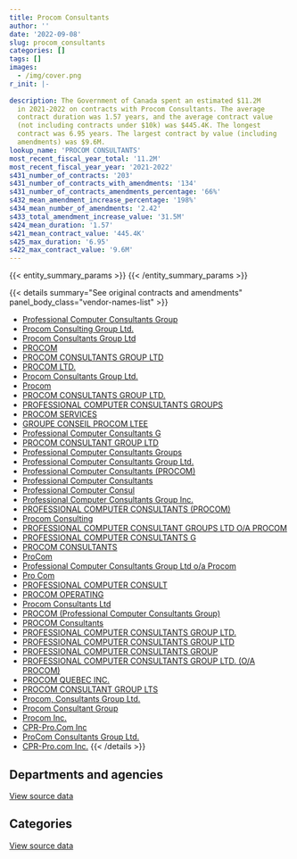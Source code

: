 ```yaml
---
title: Procom Consultants
author: ''
date: '2022-09-08'
slug: procom_consultants
categories: []
tags: []
images:
  - /img/cover.png
r_init: |-
  
description: The Government of Canada spent an estimated $11.2M
  in 2021-2022 on contracts with Procom Consultants. The average
  contract duration was 1.57 years, and the average contract value
  (not including contracts under $10k) was $445.4K. The longest
  contract was 6.95 years. The largest contract by value (including
  amendments) was $9.6M.
lookup_name: 'PROCOM CONSULTANTS'
most_recent_fiscal_year_total: '11.2M'
most_recent_fiscal_year_year: '2021-2022'
s431_number_of_contracts: '203'
s431_number_of_contracts_with_amendments: '134'
s431_number_of_contracts_amendments_percentage: '66%'
s432_mean_amendment_increase_percentage: '198%'
s434_mean_number_of_amendments: '2.42'
s433_total_amendment_increase_value: '31.5M'
s424_mean_duration: '1.57'
s421_mean_contract_value: '445.4K'
s425_max_duration: '6.95'
s422_max_contract_value: '9.6M'
---
```


<script src="/rmarkdown-libs/htmlwidgets/htmlwidgets.js"></script>
<link href="/rmarkdown-libs/datatables-css/datatables-crosstalk.css" rel="stylesheet" />
<script src="/rmarkdown-libs/datatables-binding/datatables.js"></script>
<script src="/rmarkdown-libs/jquery/jquery-3.6.0.min.js"></script>
<link href="/rmarkdown-libs/dt-core-bootstrap/css/dataTables.bootstrap.min.css" rel="stylesheet" />
<link href="/rmarkdown-libs/dt-core-bootstrap/css/dataTables.bootstrap.extra.css" rel="stylesheet" />
<script src="/rmarkdown-libs/dt-core-bootstrap/js/jquery.dataTables.min.js"></script>
<script src="/rmarkdown-libs/dt-core-bootstrap/js/dataTables.bootstrap.min.js"></script>
<link href="/rmarkdown-libs/crosstalk/css/crosstalk.min.css" rel="stylesheet" />
<script src="/rmarkdown-libs/crosstalk/js/crosstalk.min.js"></script>
<script src="/rmarkdown-libs/htmlwidgets/htmlwidgets.js"></script>
<link href="/rmarkdown-libs/datatables-css/datatables-crosstalk.css" rel="stylesheet" />
<script src="/rmarkdown-libs/datatables-binding/datatables.js"></script>
<script src="/rmarkdown-libs/jquery/jquery-3.6.0.min.js"></script>
<link href="/rmarkdown-libs/dt-core-bootstrap/css/dataTables.bootstrap.min.css" rel="stylesheet" />
<link href="/rmarkdown-libs/dt-core-bootstrap/css/dataTables.bootstrap.extra.css" rel="stylesheet" />
<script src="/rmarkdown-libs/dt-core-bootstrap/js/jquery.dataTables.min.js"></script>
<script src="/rmarkdown-libs/dt-core-bootstrap/js/dataTables.bootstrap.min.js"></script>
<link href="/rmarkdown-libs/crosstalk/css/crosstalk.min.css" rel="stylesheet" />
<script src="/rmarkdown-libs/crosstalk/js/crosstalk.min.js"></script>

{{< entity_summary_params >}}
{{< /entity_summary_params >}}

{{< details summary="See original contracts and amendments" panel_body_class="vendor-names-list" >}}
- [Professional Computer Consultants Group](https://search.open.canada.ca/en/ct/?sort=contract_value_f%20desc&page=1&search_text=%22Professional%20Computer%20Consultants%20Group%22)
- [Procom Consulting Group Ltd.](https://search.open.canada.ca/en/ct/?sort=contract_value_f%20desc&page=1&search_text=%22Procom%20Consulting%20Group%20Ltd.%22)
- [Procom Consultants Group Ltd](https://search.open.canada.ca/en/ct/?sort=contract_value_f%20desc&page=1&search_text=%22Procom%20Consultants%20Group%20Ltd%22)
- [PROCOM](https://search.open.canada.ca/en/ct/?sort=contract_value_f%20desc&page=1&search_text=%22PROCOM%22)
- [PROCOM CONSULTANTS GROUP LTD](https://search.open.canada.ca/en/ct/?sort=contract_value_f%20desc&page=1&search_text=%22PROCOM%20CONSULTANTS%20GROUP%20LTD%22)
- [PROCOM LTD.](https://search.open.canada.ca/en/ct/?sort=contract_value_f%20desc&page=1&search_text=%22PROCOM%20LTD.%22)
- [Procom Consultants Group Ltd.](https://search.open.canada.ca/en/ct/?sort=contract_value_f%20desc&page=1&search_text=%22Procom%20Consultants%20Group%20Ltd.%22)
- [Procom](https://search.open.canada.ca/en/ct/?sort=contract_value_f%20desc&page=1&search_text=%22Procom%22)
- [PROCOM CONSULTANTS GROUP LTD.](https://search.open.canada.ca/en/ct/?sort=contract_value_f%20desc&page=1&search_text=%22PROCOM%20CONSULTANTS%20GROUP%20LTD.%22)
- [PROFESSIONAL COMPUTER CONSULTANTS GROUPS](https://search.open.canada.ca/en/ct/?sort=contract_value_f%20desc&page=1&search_text=%22PROFESSIONAL%20COMPUTER%20CONSULTANTS%20GROUPS%22)
- [PROCOM SERVICES](https://search.open.canada.ca/en/ct/?sort=contract_value_f%20desc&page=1&search_text=%22PROCOM%20SERVICES%22)
- [GROUPE CONSEIL PROCOM LTEE](https://search.open.canada.ca/en/ct/?sort=contract_value_f%20desc&page=1&search_text=%22GROUPE%20CONSEIL%20PROCOM%20LTEE%22)
- [Professional Computer Consultants G](https://search.open.canada.ca/en/ct/?sort=contract_value_f%20desc&page=1&search_text=%22Professional%20Computer%20Consultants%20G%22)
- [PROCOM CONSULTANT GROUP LTD](https://search.open.canada.ca/en/ct/?sort=contract_value_f%20desc&page=1&search_text=%22PROCOM%20CONSULTANT%20GROUP%20LTD%22)
- [Professional Computer Consultants Groups](https://search.open.canada.ca/en/ct/?sort=contract_value_f%20desc&page=1&search_text=%22Professional%20Computer%20Consultants%20Groups%22)
- [Professional Computer Consultants Group Ltd.](https://search.open.canada.ca/en/ct/?sort=contract_value_f%20desc&page=1&search_text=%22Professional%20Computer%20Consultants%20Group%20Ltd.%22)
- [Professional Computer Consultants (PROCOM)](https://search.open.canada.ca/en/ct/?sort=contract_value_f%20desc&page=1&search_text=%22Professional%20Computer%20Consultants%20%28PROCOM%29%22)
- [Professional Computer Consultants](https://search.open.canada.ca/en/ct/?sort=contract_value_f%20desc&page=1&search_text=%22Professional%20Computer%20Consultants%22)
- [Professional Computer Consul](https://search.open.canada.ca/en/ct/?sort=contract_value_f%20desc&page=1&search_text=%22Professional%20Computer%20Consul%22)
- [Professional Computer Consultants Group Inc.](https://search.open.canada.ca/en/ct/?sort=contract_value_f%20desc&page=1&search_text=%22Professional%20Computer%20Consultants%20Group%20Inc.%22)
- [PROFESSIONAL COMPUTER CONSULTANTS (PROCOM)](https://search.open.canada.ca/en/ct/?sort=contract_value_f%20desc&page=1&search_text=%22PROFESSIONAL%20COMPUTER%20CONSULTANTS%20%28PROCOM%29%22)
- [Procom Consulting](https://search.open.canada.ca/en/ct/?sort=contract_value_f%20desc&page=1&search_text=%22Procom%20Consulting%22)
- [PROFESSIONAL COMPUTER CONSULTANT GROUPS LTD O/A PROCOM](https://search.open.canada.ca/en/ct/?sort=contract_value_f%20desc&page=1&search_text=%22PROFESSIONAL%20COMPUTER%20CONSULTANT%20GROUPS%20LTD%20O%2fA%20PROCOM%22)
- [PROFESSIONAL COMPUTER CONSULTANTS G](https://search.open.canada.ca/en/ct/?sort=contract_value_f%20desc&page=1&search_text=%22PROFESSIONAL%20COMPUTER%20CONSULTANTS%20G%22)
- [PROCOM CONSULTANTS](https://search.open.canada.ca/en/ct/?sort=contract_value_f%20desc&page=1&search_text=%22PROCOM%20CONSULTANTS%22)
- [ProCom](https://search.open.canada.ca/en/ct/?sort=contract_value_f%20desc&page=1&search_text=%22ProCom%22)
- [Professional Computer Consultants Group Ltd o/a Procom](https://search.open.canada.ca/en/ct/?sort=contract_value_f%20desc&page=1&search_text=%22Professional%20Computer%20Consultants%20Group%20Ltd%20o%2fa%20Procom%22)
- [Pro Com](https://search.open.canada.ca/en/ct/?sort=contract_value_f%20desc&page=1&search_text=%22Pro%20Com%22)
- [PROFESSIONAL COMPUTER CONSULT](https://search.open.canada.ca/en/ct/?sort=contract_value_f%20desc&page=1&search_text=%22PROFESSIONAL%20COMPUTER%20CONSULT%22)
- [PROCOM OPERATING](https://search.open.canada.ca/en/ct/?sort=contract_value_f%20desc&page=1&search_text=%22PROCOM%20OPERATING%22)
- [Procom Consultants Ltd](https://search.open.canada.ca/en/ct/?sort=contract_value_f%20desc&page=1&search_text=%22Procom%20Consultants%20Ltd%22)
- [PROCOM (Professional Computer Consultants Group)](https://search.open.canada.ca/en/ct/?sort=contract_value_f%20desc&page=1&search_text=%22PROCOM%20%28Professional%20Computer%20Consultants%20Group%29%22)
- [PROCOM Consultants](https://search.open.canada.ca/en/ct/?sort=contract_value_f%20desc&page=1&search_text=%22PROCOM%20Consultants%22)
- [PROFESSIONAL COMPUTER CONSULTANTS GROUP LTD.](https://search.open.canada.ca/en/ct/?sort=contract_value_f%20desc&page=1&search_text=%22PROFESSIONAL%20COMPUTER%20CONSULTANTS%20GROUP%20LTD.%22)
- [PROFESSIONAL COMPUTER CONSULTANTS GROUP LTD](https://search.open.canada.ca/en/ct/?sort=contract_value_f%20desc&page=1&search_text=%22PROFESSIONAL%20COMPUTER%20CONSULTANTS%20GROUP%20LTD%22)
- [PROFESSIONAL COMPUTER CONSULTANTS GROUP](https://search.open.canada.ca/en/ct/?sort=contract_value_f%20desc&page=1&search_text=%22PROFESSIONAL%20COMPUTER%20CONSULTANTS%20GROUP%22)
- [PROFESSIONAL COMPUTER CONSULTANTS GROUP LTD. (O/A PROCOM)](https://search.open.canada.ca/en/ct/?sort=contract_value_f%20desc&page=1&search_text=%22PROFESSIONAL%20COMPUTER%20CONSULTANTS%20GROUP%20LTD.%20%28O%2fA%20PROCOM%29%22)
- [PROCOM QUEBEC INC.](https://search.open.canada.ca/en/ct/?sort=contract_value_f%20desc&page=1&search_text=%22PROCOM%20QUEBEC%20INC.%22)
- [PROCOM CONSULTANT GROUP LTS](https://search.open.canada.ca/en/ct/?sort=contract_value_f%20desc&page=1&search_text=%22PROCOM%20CONSULTANT%20GROUP%20LTS%22)
- [Procom, Consultants Group Ltd.](https://search.open.canada.ca/en/ct/?sort=contract_value_f%20desc&page=1&search_text=%22Procom%2c%20Consultants%20Group%20Ltd.%22)
- [Procom Consultant Group](https://search.open.canada.ca/en/ct/?sort=contract_value_f%20desc&page=1&search_text=%22Procom%20Consultant%20Group%22)
- [Procom Inc.](https://search.open.canada.ca/en/ct/?sort=contract_value_f%20desc&page=1&search_text=%22Procom%20Inc.%22)
- [CPR-Pro.Com Inc](https://search.open.canada.ca/en/ct/?sort=contract_value_f%20desc&page=1&search_text=%22CPR-Pro.Com%20Inc%22)
- [ProCom Consultants Group Ltd.](https://search.open.canada.ca/en/ct/?sort=contract_value_f%20desc&page=1&search_text=%22ProCom%20Consultants%20Group%20Ltd.%22)
- [CPR-Pro.com Inc.](https://search.open.canada.ca/en/ct/?sort=contract_value_f%20desc&page=1&search_text=%22CPR-Pro.com%20Inc.%22)
{{< /details >}}

## Departments and agencies

<div id="htmlwidget-1" style="width:100%;height:auto;" class="datatables html-widget"></div>
<script type="application/json" data-for="htmlwidget-1">{"x":{"style":"bootstrap","filter":"none","vertical":false,"data":[["<a href=\"/departments/cas-satj/\">Courts Administration Service<\/a>","<a href=\"/departments/cbsa-asfc/\">Canada Border Services Agency<\/a>","<a href=\"/departments/ced-dec/\">Canada Economic Development for Quebec Regions<\/a>","<a href=\"/departments/cfia-acia/\">Canadian Food Inspection Agency<\/a>","<a href=\"/departments/cic/\">Immigration, Refugees and Citizenship Canada<\/a>","<a href=\"/departments/cihr-irsc/\">Canadian Institutes of Health Research<\/a>","<a href=\"/departments/cnsc-ccsn/\">Canadian Nuclear Safety Commission<\/a>","<a href=\"/departments/csa-asc/\">Canadian Space Agency<\/a>","<a href=\"/departments/dfatd-maecd/\">Global Affairs Canada<\/a>","<a href=\"/departments/dnd-mdn/\">National Defence<\/a>","<a href=\"/departments/ec/\">Environment and Climate Change Canada<\/a>","<a href=\"/departments/elections/\">Elections Canada<\/a>","<a href=\"/departments/esdc-edsc/\">Employment and Social Development Canada<\/a>","<a href=\"/departments/hc-sc/\">Health Canada<\/a>","<a href=\"/departments/nrcan-rncan/\">Natural Resources Canada<\/a>","<a href=\"/departments/tbs-sct/\">Treasury Board of Canada Secretariat<\/a>"],[null,2553755.78,91452.48,30081.31,489653.18,167513.26,58078.41,382256.34,null,2354359.37,null,922363.92,5897568.17,null,613961.31,348472.52],[null,2828584.04,107961.14,262137.13,716189.56,null,null,440785.15,191324.9,2780664.61,247664.35,694308.89,7657713.98,null,null,159071.6],[2294.67,2520539.42,107666.16,356551.51,631015.25,null,null,594887.35,1384340.37,2163209.9,246987.67,279766.59,2736668.56,11992.68,null,867617.65],[184923.73,1755678.49,null,548772.71,112395.88,null,null,201544.86,1708635.27,2821547.02,559495.63,null,1918342.27,null,null,1427156.31]],"container":"<table class=\"table table-striped table-hover row-border order-column display\">\n  <thead>\n    <tr>\n      <th>Department<\/th>\n      <th>2018-2019<\/th>\n      <th>2019-2020<\/th>\n      <th>2020-2021<\/th>\n      <th>2021-2022<\/th>\n    <\/tr>\n  <\/thead>\n<\/table>","options":{"order":[[4,"desc"]],"pageLength":10,"autoWidth":true,"columnDefs":[{"targets":1,"render":"function(data, type, row, meta) {\n    return type !== 'display' ? data : DTWidget.formatCurrency(data, \"$\", 2, 3, \",\", \".\", true, null);\n  }"},{"targets":2,"render":"function(data, type, row, meta) {\n    return type !== 'display' ? data : DTWidget.formatCurrency(data, \"$\", 2, 3, \",\", \".\", true, null);\n  }"},{"targets":3,"render":"function(data, type, row, meta) {\n    return type !== 'display' ? data : DTWidget.formatCurrency(data, \"$\", 2, 3, \",\", \".\", true, null);\n  }"},{"targets":4,"render":"function(data, type, row, meta) {\n    return type !== 'display' ? data : DTWidget.formatCurrency(data, \"$\", 2, 3, \",\", \".\", true, null);\n  }"},{"width":"16%","targets":[1,2,3,4]},{"className":"dt-right","targets":[1,2,3,4]}],"orderClasses":false}},"evals":["options.columnDefs.0.render","options.columnDefs.1.render","options.columnDefs.2.render","options.columnDefs.3.render"],"jsHooks":[]}</script>
<p class="text-right">
<a href="https://github.com/GoC-Spending/contracts-data/tree/main/data/out/vendors/procom_consultants/summary_by_fiscal_year_by_department.csv" class="source-data-link btn btn-link">View source data</a>
</p>

## Categories

<div id="htmlwidget-2" style="width:100%;height:auto;" class="datatables html-widget"></div>
<script type="application/json" data-for="htmlwidget-2">{"x":{"style":"bootstrap","filter":"none","vertical":false,"data":[["<a href=\"/categories/facilities_and_construction/\">Facilities and construction<\/a>","<a href=\"/categories/defence/\">Defence<\/a>","<a href=\"/categories/professional_services/\">Professional services<\/a>","<a href=\"/categories/information_technology/\">Information technology<\/a>"],[null,282247.34,2261947.57,11365321.14],[267299.36,434515.89,2092079.36,13292510.74],[null,90040.45,2823942.63,8989554.7],[null,1728108.61,2547159.62,6963223.94]],"container":"<table class=\"table table-striped table-hover row-border order-column display\">\n  <thead>\n    <tr>\n      <th>Category<\/th>\n      <th>2018-2019<\/th>\n      <th>2019-2020<\/th>\n      <th>2020-2021<\/th>\n      <th>2021-2022<\/th>\n    <\/tr>\n  <\/thead>\n<\/table>","options":{"order":[[4,"desc"]],"dom":"t","pageLength":30,"autoWidth":true,"columnDefs":[{"targets":1,"render":"function(data, type, row, meta) {\n    return type !== 'display' ? data : DTWidget.formatCurrency(data, \"$\", 2, 3, \",\", \".\", true, null);\n  }"},{"targets":2,"render":"function(data, type, row, meta) {\n    return type !== 'display' ? data : DTWidget.formatCurrency(data, \"$\", 2, 3, \",\", \".\", true, null);\n  }"},{"targets":3,"render":"function(data, type, row, meta) {\n    return type !== 'display' ? data : DTWidget.formatCurrency(data, \"$\", 2, 3, \",\", \".\", true, null);\n  }"},{"targets":4,"render":"function(data, type, row, meta) {\n    return type !== 'display' ? data : DTWidget.formatCurrency(data, \"$\", 2, 3, \",\", \".\", true, null);\n  }"},{"width":"16%","targets":[1,2,3,4]},{"className":"dt-right","targets":[1,2,3,4]}],"orderClasses":false,"lengthMenu":[10,25,30,50,100]}},"evals":["options.columnDefs.0.render","options.columnDefs.1.render","options.columnDefs.2.render","options.columnDefs.3.render"],"jsHooks":[]}</script>
<p class="text-right">
<a href="https://github.com/GoC-Spending/contracts-data/tree/main/data/out/vendors/procom_consultants/summary_by_fiscal_year_by_category.csv" class="source-data-link btn btn-link">View source data</a>
</p>

